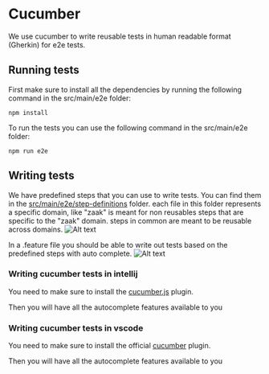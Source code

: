 # Cucumber

We use cucumber to write reusable tests in human readable format (Gherkin) for e2e tests.

## Running tests

First make sure to install all the dependencies by running the following command in the src/main/e2e folder:

```npm install```

To run the tests you can use the following command in the src/main/e2e folder:

```npm run e2e```

## Writing tests

We have predefined steps that you can use to write tests. You can find them in the [src/main/e2e/step-definitions](src/main/e2e/step-definitions) folder. each file in this folder represents a specific domain, like "zaak" is meant for non reusables steps that are specific to the "zaak" domain. steps in common are meant to be reusable across domains.
![Alt text](/docs//img/cucumber-example.png)

In a .feature file you should be able to write out tests based on the predefined steps with auto complete.
![Alt text](/docs/img/cucumber-auto-complete.png)



### Writing cucumber tests in intellij

You need to make sure to install the [cucumber.js](https://plugins.jetbrains.com/plugin/7418-cucumber-js) plugin.

Then you will have all the autocomplete features available to you

### Writing cucumber tests in vscode

You need to make sure to install the official [cucumber](https://marketplace.visualstudio.com/items?itemName=CucumberOpen.cucumber-official) plugin.

Then you will have all the autocomplete features available to you

